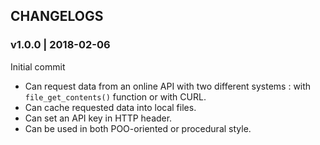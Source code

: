 ## CHANGELOGS

### v1.0.0 | 2018-02-06

Initial commit

- Can request data from an online API with two different systems : with ```file_get_contents()``` function or with CURL.
- Can cache requested data into local files.
- Can set an API key in HTTP header.
- Can be used in both POO-oriented or procedural style.